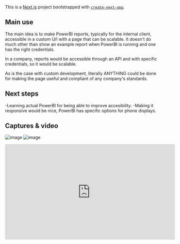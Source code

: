This is a [Next.js](https://nextjs.org/) project bootstrapped with [`create-next-app`](https://github.com/vercel/next.js/tree/canary/packages/create-next-app).

## Main use

The main idea is to make PowerBI reports, typically for the internal client, accessible in a custom U/I with a page that can be scalable. 
It doesn't do much other than show an example report when PowerBI is running and one has the right credentials. 

In a company, reports would be accessible through an API and with specific credentials, so it would be scalable. 

As is the case with custom development, literally ANYTHING could be done for making the page useful and compliant of any company's standards.


## Next steps

-Learning actual PowerBI for being able to improve accesibility.
-Making it responsive would be nice, PowerBI has specific options for phone displays.

## Captures & video

![image](https://user-images.githubusercontent.com/91141985/167694564-31aaa3f5-4965-4a18-ab7e-9e9458750630.png)
![image](https://user-images.githubusercontent.com/91141985/167694581-5a83a91e-e377-464a-b3b3-d670809af276.png)
<iframe width="560" height="315" src="https://www.youtube.com/embed/jKrNd9vDawg" title="YouTube video player" frameborder="0" allow="accelerometer; autoplay; clipboard-write; encrypted-media; gyroscope; picture-in-picture" allowfullscreen></iframe>
